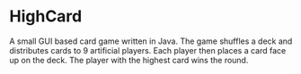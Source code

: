 # HighCard
A small GUI based card game written in Java.  The game shuffles a deck and distributes cards to 9 artificial players.
Each player then places a card face up on the deck.  The player with the highest card wins the round.
